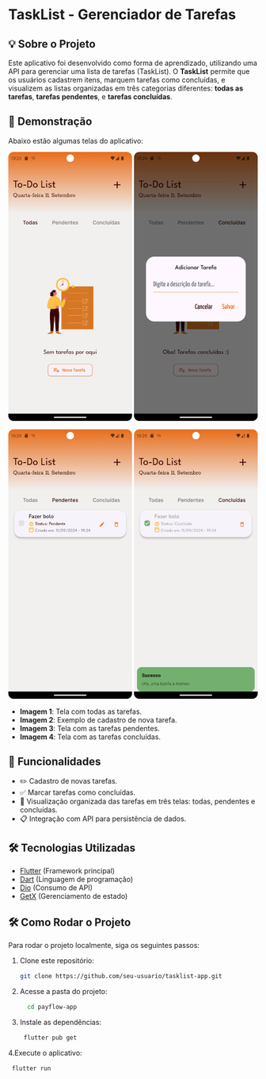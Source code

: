 # TaskList - Gerenciador de Tarefas

## 💡 Sobre o Projeto

Este aplicativo foi desenvolvido como forma de aprendizado, utilizando uma API para gerenciar uma lista de tarefas (TaskList). O **TaskList** permite que os usuários cadastrem itens, marquem tarefas como concluídas, e visualizem as listas organizadas em três categorias diferentes: **todas as tarefas**, **tarefas pendentes**, e **tarefas concluídas**.

## 📱 Demonstração

Abaixo estão algumas telas do aplicativo:

<p align="center">
  <img src="assets/Screenshot_20240911_192339.png" width="250px">
  <img src="assets/Screenshot_20240911_192415.png" width="250px">
</p>

<p align="center">
  <img src="assets/Screenshot_20240911_192446.png" width="250px">
  <img src="assets/Screenshot_20240911_192504.png" width="250px">
</p>

- **Imagem 1**: Tela com todas as tarefas.
- **Imagem 2**: Exemplo de cadastro de nova tarefa.
- **Imagem 3**: Tela com as tarefas pendentes.
- **Imagem 4**: Tela com as tarefas concluídas.

## 🚀 Funcionalidades

- ✏️ Cadastro de novas tarefas.
- ✅ Marcar tarefas como concluídas.
- 🔄 Visualização organizada das tarefas em três telas: todas, pendentes e concluídas.
- 📋 Integração com API para persistência de dados.

## 🛠️ Tecnologias Utilizadas

- [Flutter](https://flutter.dev/) (Framework principal)
- [Dart](https://dart.dev/) (Linguagem de programação)
- [Dio](https://pub.dev/packages/dio) (Consumo de API)
- [GetX](https://pub.dev/packages/get) (Gerenciamento de estado)

## 🛠 Como Rodar o Projeto

Para rodar o projeto localmente, siga os seguintes passos:

1. Clone este repositório:
   ```bash
   git clone https://github.com/seu-usuario/tasklist-app.git
   
2. Acesse a pasta do projeto:
   ```bash
     cd payflow-app

3. Instale as dependências:
   ```bash
    flutter pub get

4.Execute o aplicativo:
   ```bash
    flutter run
